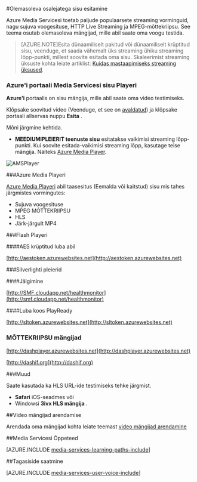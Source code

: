 <properties 
    pageTitle="Taasesitus sisu | Microsoft Azure'i" 
    description="Selles teemas on loetletud olemasoleva mängijad, et saate taasesituse sisu." 
    services="media-services" 
    documentationCenter="" 
    authors="Juliako" 
    manager="erikre" 
    editor=""/>

<tags 
    ms.service="media-services" 
    ms.workload="media" 
    ms.tgt_pltfrm="na" 
    ms.devlang="na" 
    ms.topic="article" 
    ms.date="10/12/2016" 
    ms.author="juliako"/>


#<a name="playing-your-content-with-existing-players"></a>Olemasoleva osalejatega sisu esitamine

Azure Media Servicesi toetab paljude populaarsete streaming vorminguid, nagu sujuva voogesituse, HTTP Live Streaming ja MPEG-mõttekriipsu. See teema osutab olemasoleva mängijad, mille abil saate oma voogu testida.

>[AZURE.NOTE]Esita dünaamiliselt pakitud või dünaamiliselt krüptitud sisu, veenduge, et saada vähemalt üks streaming ühiku streaming lõpp-punkti, millest soovite esitada oma sisu. Skaleerimist streaming üksuste kohta leiate artiklist: [Kuidas mastaapimiseks streaming üksused](media-services-portal-manage-streaming-endpoints.md).

### <a name="the-azure-portal-media-services-content-player"></a>Azure'i portaali Media Servicesi sisu Playeri

**Azure'i** portaalis on sisu mängija, mille abil saate oma video testimiseks.

Klõpsake soovitud video (Veenduge, et see on [avaldatud](media-services-portal-publish.md)) ja klõpsake portaali allservas nuppu **Esita** .

Mõni järgmine kehtida.

- **MEEDIUMIPLEIERIT teenuste sisu** esitatakse vaikimisi streaming lõpp-punkti. Kui soovite esitada-vaikimisi streaming lõpp, kasutage teise mängija. Näiteks [Azure Media Player](http://amsplayer.azurewebsites.net/azuremediaplayer.html).


![AMSPlayer][AMSPlayer]

###<a name="azure-media-player"></a>Azure Media Playeri

[Azure Media Playeri](http://amsplayer.azurewebsites.net/azuremediaplayer.html) abil taasesitus (Eemalda või kaitstud) sisu mis tahes järgmistes vormingutes:

- Sujuva voogesituse
- MPEG MÕTTEKRIIPSU
- HLS
- Järk-järgult MP4


###<a name="flash-player"></a>Flash Playeri

####<a name="aes-encrypted-with-token"></a>AES krüptitud luba abil

[http://aestoken.azurewebsites.net](http://aestoken.azurewebsites.net)

###<a name="silverlight-players"></a>Silverlighti pleierid

####<a name="monitoring"></a>Jälgimine

[http://SMF.cloudapp.net/healthmonitor](http://smf.cloudapp.net/healthmonitor)

####<a name="playready-with-token"></a>Luba koos PlayReady

[http://sltoken.azurewebsites.net](http://sltoken.azurewebsites.net)

### <a name="dash-players"></a>MÕTTEKRIIPSU mängijad

[http://dashplayer.azurewebsites.net](http://dashplayer.azurewebsites.net)

[http://dashif.org](http://dashif.org)

###<a name="other"></a>Muud

Saate kasutada ka HLS URL-ide testimiseks tehke järgmist.

- **Safari** iOS-seadmes või
- Windowsi **3ivx HLS mängija** .

##<a name="developing-video-players"></a>Video mängijad arendamise

Arendada oma mängijad kohta leiate teemast [video mängijad arendamine](media-services-develop-video-players.md)




##<a name="media-services-learning-paths"></a>Media Servicesi Õppeteed

[AZURE.INCLUDE [media-services-learning-paths-include](../../includes/media-services-learning-paths-include.md)]

##<a name="provide-feedback"></a>Tagasiside saatmine

[AZURE.INCLUDE [media-services-user-voice-include](../../includes/media-services-user-voice-include.md)]


[AMSPlayer]: ./media/media-services-playback-content-with-existing-players/media-services-portal-player.png
